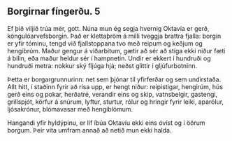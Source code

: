 ## Borgirnar fíngerðu. 5

Ef þið viljið trúa mér, gott. Núna mun ég segja hvernig Oktavía er gerð, köngulóarvefsborgin. Það er klettaþröm á milli tveggja brattra fjalla: borgin er yfir tóminu, tengd við fjallstoppana tvo með reipum og keðjum og hengibrúm. Maður gengur á viðarbitum, gætir að sér að stíga ekki niður fæti á bilin, eða maður heldur sér í hampnetin. Undir er ekkert í hundruði og hundruði metra: nokkur ský fljúga hjá; neðst glittir í gljúfurbotninn.

Þetta er borgargrunnurinn: net sem þjónar til yfirferðar og sem undirstaða. Allt hitt, í staðinn fyrir að rísa upp, er hengt niður: reipistigar, hengirúm, hús gerð eins og pokar, herðatré, verandir eins og skip, vatnsbelgir, gastengi, grillspjót, körfur á snúrum, lyftur, sturtur, rólur og hringir fyrir leiki, aparólur, ljósakrónur, blómavasar með hengiblómum.

Hangandi yfir hyldýpinu, er líf íbúa Oktavíu ekki eins óvíst og í öðrum borgum. Þeir vita umfram annað að netið mun ekki halda.